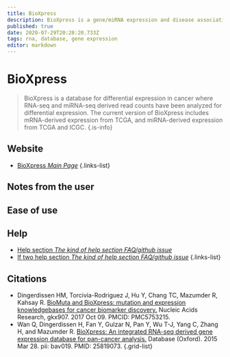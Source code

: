 ```yaml
---
title: BioXpress
description: BioXpress is a gene/miRNA expression and disease association database with expression levels mapped to genes or miRNAs.
published: true
date: 2020-07-29T20:28:20.733Z
tags: rna, database, gene expression
editor: markdown
---
```


# BioXpress

> BioXpress is a database for differential expression in cancer where RNA-seq and miRNA-seq derived read counts have been analyzed for differential expression. The current version of BioXpress includes mRNA-derived expression from TCGA, and miRNA-derived expression from TCGA and ICGC.
{.is-info}

 

## Website 

- [BioXpress *Main Page*](https://hive.biochemistry.gwu.edu/bioxpress/about)
 {.links-list}


## Notes from the user
 

## Ease of use


## Help

- [Help section *The kind of help section FAQ/github issue*](https://url_of_the_help_page)
- [If two help section *The kind of help section FAQ/github issue*](https://url_of_the_help_page)
{.links-list}


## Citations 

- Dingerdissen HM, Torcivia-Rodriguez J, Hu Y, Chang TC, Mazumder R, Kahsay R. [BioMuta and BioXpress: mutation and expression knowledgebases for cancer biomarker discovery.](https://academic.oup.com/nar/article/46/D1/D1128/4372542) Nucleic Acids Research, gkx907. 2017 Oct 09. PMCID: PMC5753215.
-	Wan Q, Dingerdissen H, Fan Y, Gulzar N, Pan Y, Wu T-J, Yang C, Zhang H, and Mazumder R. [BioXpress: An integrated RNA-seq derived gene expression database for pan-cancer analysis.](https://academic.oup.com/database/article/doi/10.1093/database/bav019/2433151) Database (Oxford). 2015 Mar 28. pii: bav019. PMID: 25819073.
{.grid-list}